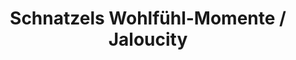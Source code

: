 ---
title: "Schnatzels Wohlfühl-Momente / Jaloucity"
url: /goettingen/schnatzels-wohlfuehl-momente-jaloucity/
shop: Raumausstattung
---